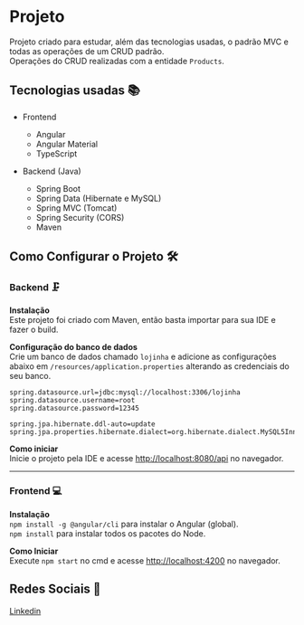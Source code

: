 # Projeto

Projeto criado para estudar, além das tecnologias usadas, o padrão MVC e todas as operações de um CRUD padrão.      
Operações do CRUD realizadas com a entidade `Products`.

## Tecnologias usadas 📚

- Frontend
    - Angular
    - Angular Material
    - TypeScript

- Backend (Java)
    - Spring Boot
    - Spring Data (Hibernate e MySQL)
    - Spring MVC (Tomcat)
    - Spring Security (CORS)
    - Maven

## Como Configurar o Projeto 🛠


### Backend 🗜

**Instalação**   
Este projeto foi criado com Maven, então basta importar para sua IDE e fazer o build.

**Configuração do banco de dados**   
Crie um banco de dados chamado `lojinha` e adicione as configurações abaixo em `/resources/application.properties` alterando as credenciais do seu banco.

```
spring.datasource.url=jdbc:mysql://localhost:3306/lojinha
spring.datasource.username=root
spring.datasource.password=12345
 
spring.jpa.hibernate.ddl-auto=update
spring.jpa.properties.hibernate.dialect=org.hibernate.dialect.MySQL5InnoDBDialect
```

**Como iniciar**  
Inicie o projeto pela IDE e acesse <http://localhost:8080/api> no navegador.

---

### Frontend 💻

**Instalação**   
`npm install -g @angular/cli` para instalar o Angular (global).   
`npm install` para instalar todos os pacotes do Node.

**Como Iniciar**   
Execute `npm start` no cmd e acesse <http://localhost:4200> no navegador.

## Redes Sociais 🖖

[Linkedin](http://www.linkedin.com/in/viniciuspadovam)
